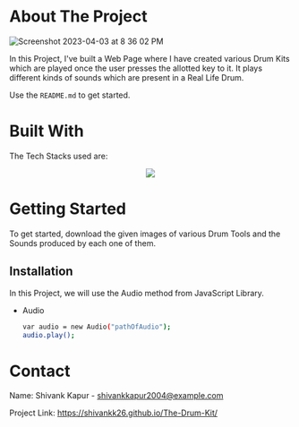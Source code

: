 <!-- ABOUT THE PROJECT -->
# About The Project
![Screenshot 2023-04-03 at 8 36 02 PM](https://user-images.githubusercontent.com/115289871/229571645-9e7ee1e7-58db-44d6-b199-13edaa636bb1.png)


In this Project, I've built a Web Page where I have created various Drum Kits which are played once the user presses the allotted key to it. It plays different kinds of sounds which are present in a Real Life Drum.

Use the `README.md` to get started.



<!-- BUILT WITH -->
# Built With

The Tech Stacks used are:

<div align="center">
<a href="https://skillicons.dev">
    <img src="https://skillicons.dev/icons?i=html,css,js" />
</a>
</div>



<!-- GETTING STARTED -->
# Getting Started

To get started, download the given images of various Drum Tools and the Sounds produced by each one of them.

## Installation

In this Project, we will use the Audio method from JavaScript Library.
* Audio

  ```sh
  var audio = new Audio("pathOfAudio");
  audio.play();
  ```


<!-- CONTACT -->
# Contact

Name: Shivank Kapur - shivankkapur2004@example.com

Project Link: https://shivankk26.github.io/The-Drum-Kit/
